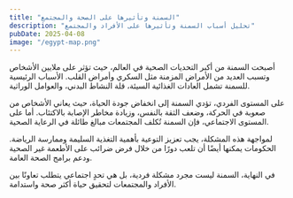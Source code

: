 ```yaml
---
title: "السمنة وتأثيرها على الصحة والمجتمع"
description: "تحليل أسباب السمنة وتأثيرها على الأفراد والمجتمع"
pubDate: 2025-04-08
image: "/egypt-map.png"
---
```


أصبحت السمنة من أكبر التحديات الصحية في العالم، حيث تؤثر على ملايين الأشخاص وتسبب العديد من الأمراض المزمنة مثل السكري وأمراض القلب. الأسباب الرئيسية للسمنة تشمل العادات الغذائية السيئة، قلة النشاط البدني، والعوامل الوراثية.

على المستوى الفردي، تؤدي السمنة إلى انخفاض جودة الحياة، حيث يعاني الأشخاص من صعوبة في الحركة، وضعف الثقة بالنفس، وزيادة مخاطر الإصابة بالاكتئاب. أما على المستوى الاجتماعي، فإن السمنة تُكلف المجتمعات مبالغ طائلة في الرعاية الصحية.

لمواجهة هذه المشكلة، يجب تعزيز التوعية بأهمية التغذية السليمة وممارسة الرياضة. الحكومات يمكنها أيضًا أن تلعب دورًا من خلال فرض ضرائب على الأطعمة غير الصحية ودعم برامج الصحة العامة.

في النهاية، السمنة ليست مجرد مشكلة فردية، بل هي تحدٍ اجتماعي يتطلب تعاونًا بين الأفراد والمجتمعات لتحقيق حياة أكثر صحة واستدامة.
